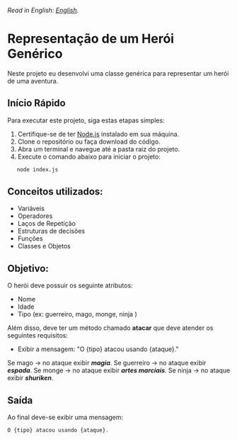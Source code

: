 _Read in English: [English](README.md)._

# Representação de um Herói Genérico

Neste projeto eu desenvolvi uma classe genérica para representar um herói de uma aventura.

## Início Rápido

Para executar este projeto, siga estas etapas simples:

1. Certifique-se de ter [Node.js](https://nodejs.org/) instalado em sua máquina.
2. Clone o repositório ou faça download do código.
3. Abra um terminal e navegue até a pasta raiz do projeto.
4. Execute o comando abaixo para iniciar o projeto:

```bash
   node index.js
```

## Conceitos utilizados:

- Variáveis
- Operadores
- Laços de Repetição
- Estruturas de decisões
- Funções
- Classes e Objetos

## Objetivo:

O herói deve possuir os seguinte atributos:

- Nome
- Idade
- Tipo (ex: guerreiro, mago, monge, ninja )

Além disso, deve ter um método chamado **atacar** que deve atender os seguintes requisitos:

- Exibir a mensagem: "O {tipo} atacou usando {ataque}."

Se mago -> no ataque exibir **_magia_**.
Se guerreiro -> no ataque exibir **_espada_**.
Se monge -> no ataque exibir **_artes marciais_**.
Se ninja -> no ataque exibir **_shuriken_**.

## Saída

Ao final deve-se exibir uma mensagem:

```
O {tipo} atacou usando {ataque}.
```
